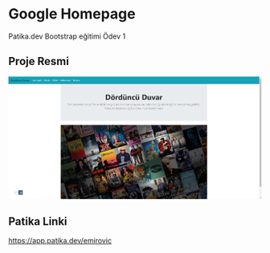 # Google Homepage

Patika.dev Bootstrap eğitimi Ödev 1

## Proje Resmi

![Proje Resmi](https://github.com/IEmirovic/dorduncuduvar-bootstrap/blob/main/img/ddbootstrap.png)

## Patika Linki

https://app.patika.dev/emirovic
